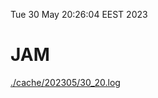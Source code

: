 Tue 30 May 20:26:04 EEST 2023
# JAM
<a href='./cache/202305/30_20.log'>./cache/202305/30_20.log</a>
